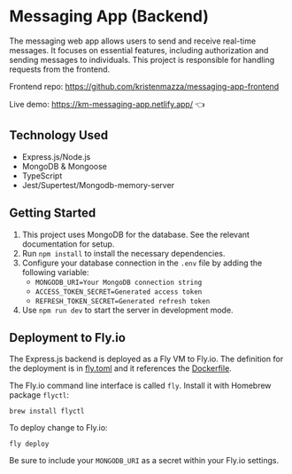 # Messaging App (Backend)

The messaging web app allows users to send and receive real-time messages. It focuses on essential features, including authorization and sending messages to individuals. This project is responsible for handling requests from the frontend.

Frontend repo: https://github.com/kristenmazza/messaging-app-frontend

Live demo: https://km-messaging-app.netlify.app/ :point_left:

## Technology Used

- Express.js/Node.js
- MongoDB & Mongoose
- TypeScript
- Jest/Supertest/Mongodb-memory-server

## Getting Started

1. This project uses MongoDB for the database. See the relevant documentation for setup.
2. Run `npm install` to install the necessary dependencies.
3. Configure your database connection in the `.env` file by adding the following variable:
   - `MONGODB_URI=Your MongoDB connection string`
   - `ACCESS_TOKEN_SECRET=Generated access token`
   - `REFRESH_TOKEN_SECRET=Generated refresh token`
4. Use `npm run dev` to start the server in development mode.

## Deployment to Fly.io

The Express.js backend is deployed as a Fly VM to Fly.io. The definition for the deployment is in [fly.toml](./fly.toml) and it references the [Dockerfile](./Dockerfile).

The Fly.io command line interface is called `fly`. Install it with Homebrew package `flyctl`:

    brew install flyctl

To deploy change to Fly.io:

    fly deploy

Be sure to include your `MONGODB_URI` as a secret within your Fly.io settings.
